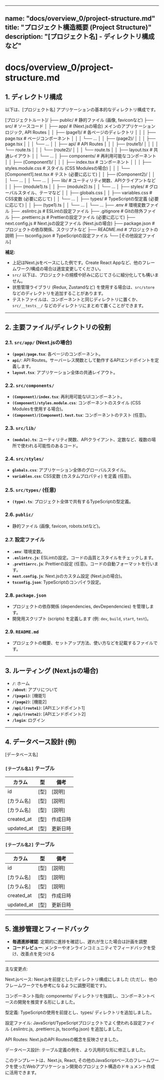 
---
name: "docs/overview_0/project-structure.md"
title: "プロジェクト構造概要 (Project Structure)"
description: "[プロジェクト名] - ディレクトリ構成など"
---

# docs/overview_0/project-structure.md

## 1. ディレクトリ構成

以下は、[プロジェクト名] アプリケーションの基本的なディレクトリ構成です。

[プロジェクトルート]/
├── public/ # 静的ファイル (画像, faviconなど)
├── src/ # ソースコード
│ ├── app/ # (Next.jsの場合) メインのアプリケーションロジック, API Routes
│ │ ├── (page1)/ # 各ページのディレクトリ
│ │ │ ├── page.tsx # ページコンポーネント
│ │ │ └── ...
│ │ ├── (page2)/
│ │ │ ├── page.tsx
│ │ │ └── ...
│ │ ├── api/ # API Routes
│ │ │ ├── (route1)/
│ │ │ │ └── route.ts
│ │ │ └── (route2)/
│ │ │ └── route.ts
│ │ ├── layout.tsx # 共通レイアウト
│ │ └── ...
│ ├── components/ # 再利用可能なコンポーネント
│ │ ├── (Component1)/
│ │ │ ├── index.tsx # コンポーネント
│ │ │ ├── styles.module.css # スタイル (CSS Modulesの場合)
│ │ │ └── [Component1].test.tsx # テスト (必要に応じて)
│ │ ├── (Component2)/
│ │ │ └── ...
│ │ └── ...
│ ├── lib/ # ユーティリティ関数、APIクライアントなど
│ │ ├── (module1).ts
│ │ ├── (module2).ts
│ │ └── ...
│ ├── styles/ # グローバルスタイル、テーマなど
│ │ ├── globals.css
│ │ ├── variables.css # CSS変数 (必要に応じて)
│ │ └── ...
│ ├── types/ # TypeScriptの型定義 (必要に応じて)
│ │ ├── (type1).ts
│ │ └── ...
│ └── ...
├── .env # 環境変数ファイル
├── .eslintrc.js # ESLintの設定ファイル
├── .gitignore # Gitの除外ファイル
├── .prettierrc.js # Prettierの設定ファイル (必要に応じて)
├── next.config.js # Next.jsの設定ファイル (Next.jsの場合)
├── package.json # プロジェクトの依存関係、スクリプトなど
├── README.md # プロジェクトの説明
├── tsconfig.json # TypeScriptの設定ファイル
└── [その他設定ファイル]

**補足:**

*   上記はNext.jsをベースにした例です。Create React Appなど、他のフレームワーク/構成の場合は適宜変更してください。
*   `src/` 以下は、プロジェクトの規模や好みに応じてさらに細分化しても構いません。
*   状態管理ライブラリ (Redux, Zustandなど) を使用する場合は、`src/store` などのディレクトリを追加することがあります。
*   テストファイルは、コンポーネントと同じディレクトリに置くか、`src/__tests__/` などのディレクトリにまとめて置くことができます。

---

## 2. 主要ファイル/ディレクトリの役割

### 2.1. `src/app/` (Next.jsの場合)

*   **`(page)/page.tsx`**: 各ページのコンポーネント。
*   **`api/`**: API Routes。サーバーレス関数として動作するAPIエンドポイントを定義します。
*   **`layout.tsx`**: アプリケーション全体の共通レイアウト。

### 2.2. `src/components/`

*   **`(Component)/index.tsx`**: 再利用可能なUIコンポーネント。
*   **`(Component)/styles.module.css`**: コンポーネントのスタイル (CSS Modulesを使用する場合)。
*   **`(Component)/[Component].test.tsx`**: コンポーネントのテスト (任意)。

### 2.3. `src/lib/`

*   **`(module).ts`**: ユーティリティ関数、APIクライアント、定数など、複数の場所で使われる可能性のあるコード。

### 2.4. `src/styles/`

*   **`globals.css`**: アプリケーション全体のグローバルスタイル。
*   **`variables.css`**: CSS変数 (カスタムプロパティ) を定義 (任意)。

### 2.5. `src/types/` (任意)

*   **`(type).ts`**: プロジェクト全体で共有するTypeScriptの型定義。

### 2.6. `public/`

*   静的ファイル (画像, favicon, robots.txtなど)。

### 2.7. 設定ファイル

*   **`.env`**: 環境変数。
*   **`.eslintrc.js`**: ESLintの設定。コードの品質とスタイルをチェックします。
*   **`.prettierrc.js`**: Prettierの設定 (任意)。コードの自動フォーマットを行います。
*   **`next.config.js`**: Next.jsのカスタム設定 (Next.jsの場合)。
*   **`tsconfig.json`**: TypeScriptのコンパイラ設定。

### 2.8. `package.json`

*   プロジェクトの依存関係 (dependencies, devDependencies) を管理します。
*   開発用スクリプト (scripts) を定義します (例: `dev`, `build`, `start`, `test`)。

### 2.9. `README.md`
* プロジェクトの概要、セットアップ方法、使い方などを記載するファイルです。

---

## 3. ルーティング (Next.jsの場合)

-   **`/`**: ホーム
-   **`/about`**: アプリについて
-   **`/(page1)`**: [機能1]
-   **`/(page2)`**: [機能2]
-   **`/api/(route1)`**: [APIエンドポイント1]
- **`/api/(route2)`**: [APIエンドポイント2]
- **`/login`**: ログイン
---

## 4. データベース設計 (例)

[データベース名]

### `[テーブル名1]` テーブル

| カラム       | 型         | 備考                     |
|--------------|------------|--------------------------|
| id           | [型]     | [説明]                  |
| [カラム名]        | [型]     | [説明]               |
| [カラム名] | [型]   | [説明]     |
| created_at   | [型]| 作成日時                 |
| updated_at   | [型]| 更新日時                 |

### `[テーブル名2]` テーブル

| カラム        | 型       | 備考                         |
|---------------|----------|------------------------------|
| id            | [型]     | [説明]                    |
| [カラム名]         | [型]     | [説明]               |
| [カラム名]          | [型]   | [説明]         |
| created_at    | [型] | 作成日時                    |
| updated_at    | [型] | 更新日時                    |

---

## 5. 進捗管理とフィードバック

-   **毎週進捗確認**: 定期的に進捗を確認し、遅れが生じた場合は計画を調整
-   **コードレビュー**: メンターやオンラインコミュニティでフィードバックを受け、改善点を見つける

---

主な変更点:

Next.jsベース: Next.jsを前提としたディレクトリ構成にしました (ただし、他のフレームワークでも参考になるように調整可能です)。

コンポーネント指向: components/ ディレクトリを強調し、コンポーネントベースの開発を推奨する形にしました。

型定義: TypeScriptの使用を前提とし、types/ ディレクトリを追加しました。

設定ファイル: JavaScript/TypeScriptプロジェクトでよく使われる設定ファイル (.eslintrc.js, .prettierrc.js, tsconfig.json) を追加しました。

API Routes: Next.jsのAPI Routesの概念を反映させました。

データベース設計: テーブル定義の例を、より汎用的な形に修正しました。

このテンプレートは、Next.js, React, その他のJavaScriptベースのフレームワークを使ったWebアプリケーション開発のプロジェクト構造のドキュメント作成に活用できます。